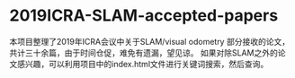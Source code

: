 # 2019ICRA-SLAM-accepted-papers
本项目整理了2019年ICRA会议中关于SLAM/visual odometry 部分接收的论文，共计三十余篇，由于时间仓促，难免有遗漏，望见谅。
如果对除SLAM之外的论文感兴趣，可以利用项目中的index.html文件进行关键词搜索，然后查询。
